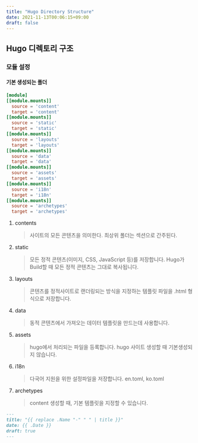 ```yaml
---
title: "Hugo Directory Structure"
date: 2021-11-13T00:06:15+09:00
draft: false
---
```


## Hugo 디렉토리 구조

### 모듈 설정

#### 기본 생성되는 폴더

```toml
[module]
[[module.mounts]]
  source = 'content'
  target = 'content'
[[module.mounts]]
  source = 'static'
  target = 'static'
[[module.mounts]]
  source = 'layouts'
  target = 'layouts'
[[module.mounts]]
  source = 'data'
  target = 'data'
[[module.mounts]]
  source = 'assets'
  target = 'assets'
[[module.mounts]]
  source = 'i18n'
  target = 'i18n'
[[module.mounts]]
  source = 'archetypes'
  target = 'archetypes'
```

1. contents
   > 사이트의 모든 콘텐츠을 의미한다. 최상위 폴더는 섹션으로 간주된다.
2. static
   > 모든 정적 콘텐츠(이미지, CSS, JavaScript 등)를 저장합니다. Hugo가 Build할 때 모든 정적 콘텐츠는 그대로 복사됩니다.
3. layouts
   > 콘텐츠를 정적사이트로 랜더링되는 방식을 지정하는 템플릿 파일을 .html 형식으로 저장합니다.
4. data
   > 동적 콘텐츠에서 가져오는 데이터 템플릿을 만드는데 사용합니다.
5. assets
   > hugo에서 처리되는 파일을 등록합니다. hugo 사이트 생성할 때 기본생성되지 않습니다.
6. i18n
   > 다국어 지원을 위한 설정파일을 저장합니다. en.toml, ko.toml
7. archetypes
   > content 생성할 때, 기본 템플릿을 지정할 수 있습니다.

```md
---
title: "{{ replace .Name "-" " " | title }}"
date: {{ .Date }}
draft: true
---
```
